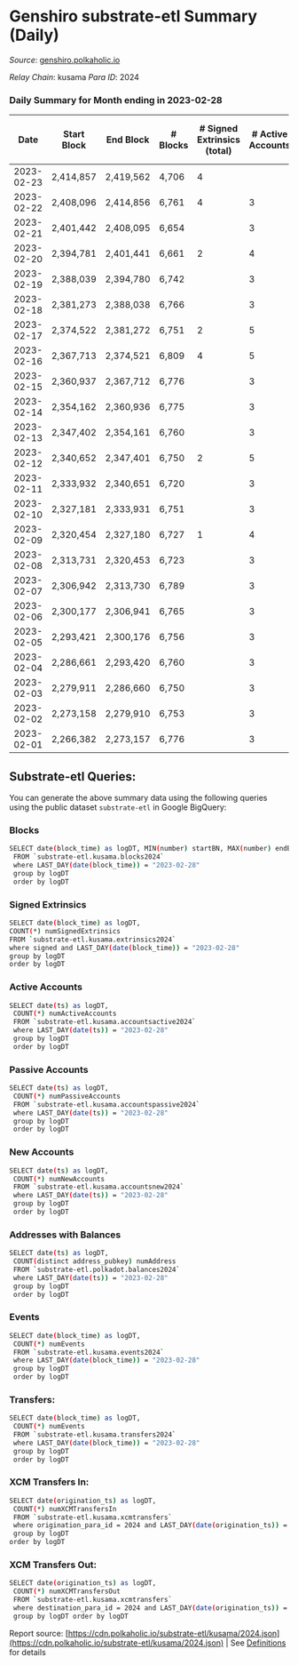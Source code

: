 # Genshiro substrate-etl Summary (Daily)

_Source_: [genshiro.polkaholic.io](https://genshiro.polkaholic.io)

*Relay Chain*: kusama
*Para ID*: 2024



### Daily Summary for Month ending in 2023-02-28


| Date | Start Block | End Block | # Blocks | # Signed Extrinsics (total) | # Active Accounts | # Passive | # New | # Addresses with Balances | # Events | # Transfers | # XCM Transfers In | # XCM Transfers Out | Issues | 
| ---- | ----------- | --------- | -------- | --------------------------- | ----------------- | --------- | ----- | ------------------------- | -------- | ----------- | ------------------ | ------------------- | ------ |
| 2023-02-23 | 2,414,857 | 2,419,562 | 4,706 | 4 |  |  |  |  | 9,428 |   |   |   |  |
| 2023-02-22 | 2,408,096 | 2,414,856 | 6,761 | 4 | 3 |  |  | 27 | 13,551 |   |   |   |  |
| 2023-02-21 | 2,401,442 | 2,408,095 | 6,654 |  | 3 |  |  | 27 | 13,325 |   |   |   |  |
| 2023-02-20 | 2,394,781 | 2,401,441 | 6,661 | 2 | 4 |  | 1 | 27 | 13,338 |   |   |   |  |
| 2023-02-19 | 2,388,039 | 2,394,780 | 6,742 |  | 3 |  |  | 26 | 13,495 |   |   |   |  |
| 2023-02-18 | 2,381,273 | 2,388,038 | 6,766 |  | 3 |  |  | 26 | 13,544 |   |   |   |  |
| 2023-02-17 | 2,374,522 | 2,381,272 | 6,751 | 2 | 5 |  |  | 26 | 13,522 |   |   |   |  |
| 2023-02-16 | 2,367,713 | 2,374,521 | 6,809 | 4 | 5 |  |  | 26 | 13,653 |   | 1 ($433.96) |   |  |
| 2023-02-15 | 2,360,937 | 2,367,712 | 6,776 |  | 3 |  |  | 26 | 13,564 |   |   |   |  |
| 2023-02-14 | 2,354,162 | 2,360,936 | 6,775 |  | 3 |  |  | 26 | 13,561 |   |   |   |  |
| 2023-02-13 | 2,347,402 | 2,354,161 | 6,760 |  | 3 |  |  | 26 | 13,531 |   |   |   |  |
| 2023-02-12 | 2,340,652 | 2,347,401 | 6,750 | 2 | 5 |  |  | 26 | 13,526 |   | 1  |   |  |
| 2023-02-11 | 2,333,932 | 2,340,651 | 6,720 |  | 3 |  |  | 26 | 13,452 |   |   |   |  |
| 2023-02-10 | 2,327,181 | 2,333,931 | 6,751 |  | 3 |  |  | 26 | 13,519 |   | 1  |   |  |
| 2023-02-09 | 2,320,454 | 2,327,180 | 6,727 | 1 | 4 |  | 1 | 26 | 13,474 |   | 1  |   |  |
| 2023-02-08 | 2,313,731 | 2,320,453 | 6,723 |  | 3 |  |  | 25 | 13,457 |   |   |   |  |
| 2023-02-07 | 2,306,942 | 2,313,730 | 6,789 |  | 3 |  |  | 25 | 13,590 |   |   |   |  |
| 2023-02-06 | 2,300,177 | 2,306,941 | 6,765 |  | 3 |  |  | 25 | 13,541 |   |   |   |  |
| 2023-02-05 | 2,293,421 | 2,300,176 | 6,756 |  | 3 |  |  | 25 | 13,535 |   | 2  |   |  |
| 2023-02-04 | 2,286,661 | 2,293,420 | 6,760 |  | 3 |  |  | 25 | 13,531 |   |   |   |  |
| 2023-02-03 | 2,279,911 | 2,286,660 | 6,750 |  | 3 |  |  | 25 | 13,512 |   |   |   |  |
| 2023-02-02 | 2,273,158 | 2,279,910 | 6,753 |  | 3 |  |  | 25 | 13,517 |   |   |   |  |
| 2023-02-01 | 2,266,382 | 2,273,157 | 6,776 |  | 3 |  |  | 25 | 13,563 |   |   |   |  |

## Substrate-etl Queries:
You can generate the above summary data using the following queries using the public dataset `substrate-etl` in Google BigQuery:

### Blocks
```bash
SELECT date(block_time) as logDT, MIN(number) startBN, MAX(number) endBN, COUNT(*) numBlocks 
 FROM `substrate-etl.kusama.blocks2024`  
 where LAST_DAY(date(block_time)) = "2023-02-28" 
 group by logDT 
 order by logDT
```

### Signed Extrinsics
```bash
SELECT date(block_time) as logDT, 
COUNT(*) numSignedExtrinsics 
FROM `substrate-etl.kusama.extrinsics2024`  
where signed and LAST_DAY(date(block_time)) = "2023-02-28" 
group by logDT 
order by logDT
```

### Active Accounts
```bash
SELECT date(ts) as logDT, 
 COUNT(*) numActiveAccounts 
 FROM `substrate-etl.kusama.accountsactive2024` 
 where LAST_DAY(date(ts)) = "2023-02-28" 
 group by logDT 
 order by logDT
```

### Passive Accounts
```bash
SELECT date(ts) as logDT, 
 COUNT(*) numPassiveAccounts 
 FROM `substrate-etl.kusama.accountspassive2024` 
 where LAST_DAY(date(ts)) = "2023-02-28" 
 group by logDT 
 order by logDT
```

### New Accounts
```bash
SELECT date(ts) as logDT, 
 COUNT(*) numNewAccounts 
 FROM `substrate-etl.kusama.accountsnew2024` 
 where LAST_DAY(date(ts)) = "2023-02-28" 
 group by logDT
 order by logDT
```

### Addresses with Balances
```bash
SELECT date(ts) as logDT,
 COUNT(distinct address_pubkey) numAddress 
 FROM `substrate-etl.polkadot.balances2024` 
 where LAST_DAY(date(ts)) = "2023-02-28" 
 group by logDT 
 order by logDT
```

### Events
```bash
SELECT date(block_time) as logDT, 
 COUNT(*) numEvents 
 FROM `substrate-etl.kusama.events2024` 
 where LAST_DAY(date(block_time)) = "2023-02-28" 
 group by logDT 
 order by logDT
```

### Transfers:
```bash
SELECT date(block_time) as logDT, 
 COUNT(*) numEvents 
 FROM `substrate-etl.kusama.transfers2024` 
 where LAST_DAY(date(block_time)) = "2023-02-28" 
 group by logDT 
 order by logDT
```

### XCM Transfers In:
```bash
SELECT date(origination_ts) as logDT, 
 COUNT(*) numXCMTransfersIn 
 FROM `substrate-etl.kusama.xcmtransfers` 
 where origination_para_id = 2024 and LAST_DAY(date(origination_ts)) = "2023-02-28" 
 group by logDT 
order by logDT
```

### XCM Transfers Out:
```bash
SELECT date(origination_ts) as logDT, 
 COUNT(*) numXCMTransfersOut 
 FROM `substrate-etl.kusama.xcmtransfers` 
 where destination_para_id = 2024 and LAST_DAY(date(origination_ts)) = "2023-02-28" 
 group by logDT order by logDT
```


Report source: [https://cdn.polkaholic.io/substrate-etl/kusama/2024.json](https://cdn.polkaholic.io/substrate-etl/kusama/2024.json) | See [Definitions](/DEFINITIONS.md) for details
